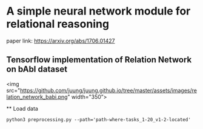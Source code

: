 # A simple neural network module for relational reasoning

paper link: https://arxiv.org/abs/1706.01427

## Tensorflow implementation of Relation Network on bAbI dataset

<img src="https://github.com/juung/juung.github.io/tree/master/assets/images/relation_network_babi.png" width="350”>

** Load data
```
python3 preprocessing.py --path='path-where-tasks_1-20_v1-2-located'
